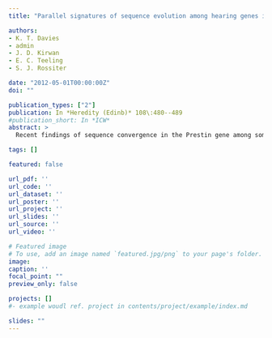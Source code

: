 ```yaml
---
title: "Parallel signatures of sequence evolution among hearing genes in echolocating mammals: an emerging model of genetic convergence"

authors:
- K. T. Davies
- admin
- J. D. Kirwan
- E. C. Teeling
- S. J. Rossiter

date: "2012-05-01T00:00:00Z"
doi: ""

publication_types: ["2"]
publication: In *Heredity (Edinb)* 108\:480--489
#publication_short: In *ICW*
abstract: >
  Recent findings of sequence convergence in the Prestin gene among some bats and cetaceans suggest that parallel adaptations for high-frequency hearing have taken place during the evolution of echolocation. To determine if this gene is an exception, or instead similar processes have occurred in other hearing genes, we have examined Tmc1 and Pjvk, both of which are associated with non-syndromic hearing loss in mammals. These genes were amplified and sequenced from a number of mammalian species, including echolocating and non-echolocating bats and whales, and were analysed together with published sequences. Sections of both genes showed phylogenetic signals that conflicted with accepted species relationships, with coding regions uniting laryngeal echolocating bats in a monophyletic clade. Bayesian estimates of posterior probabilities of convergent and divergent substitutions provided more direct evidence of sequence convergence between the two groups of laryngeal echolocating bats as well as between echolocating bats and dolphins. We found strong evidence of positive selection acting on some echolocating bat species and echolocating cetaceans, contrasting with purifying selection on non-echolocating bats. Signatures of sequence convergence and molecular adaptation in two additional hearing genes suggest that the acquisition of high-frequency hearing has involved multiple loci.

tags: []

featured: false

url_pdf: ''
url_code: ''
url_dataset: ''
url_poster: ''
url_project: ''
url_slides: ''
url_source: ''
url_video: ''

# Featured image
# To use, add an image named `featured.jpg/png` to your page's folder.
image:
caption: ''
focal_point: ""
preview_only: false

projects: []
#- example woudl ref. project in contents/project/example/index.md

slides: ""
---
```

